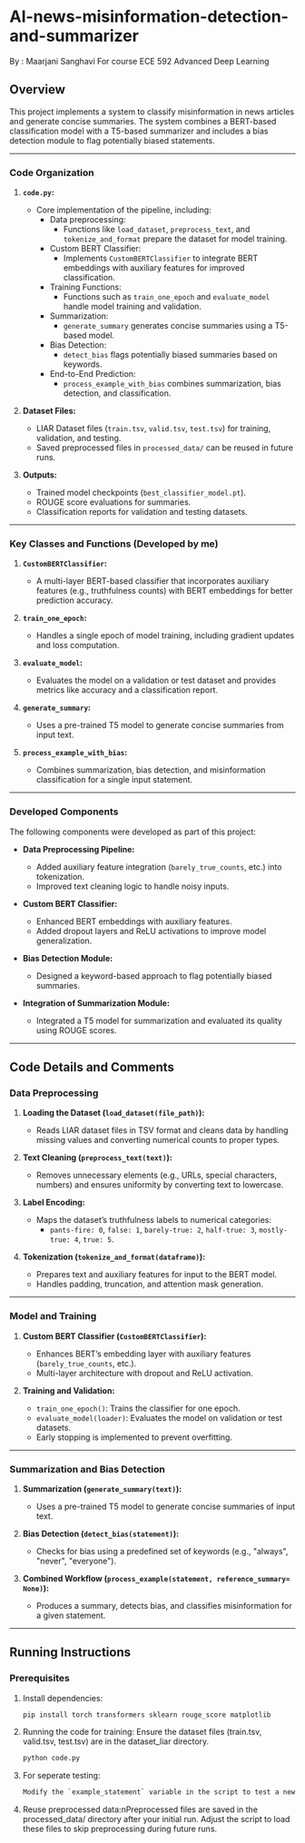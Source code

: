 # AI-news-misinformation-detection-and-summarizer

By : Maarjani Sanghavi 
For course ECE 592 Advanced Deep Learning

## Overview
This project implements a system to classify misinformation in news articles and generate concise summaries. The system combines a BERT-based classification model with a T5-based summarizer and includes a bias detection module to flag potentially biased statements.

---

### Code Organization
1. **`code.py`:**
   - Core implementation of the pipeline, including:
     - Data preprocessing:
       - Functions like `load_dataset`, `preprocess_text`, and `tokenize_and_format` prepare the dataset for model training.
     - Custom BERT Classifier:
       - Implements `CustomBERTClassifier` to integrate BERT embeddings with auxiliary features for improved classification.
     - Training Functions:
       - Functions such as `train_one_epoch` and `evaluate_model` handle model training and validation.
     - Summarization:
       - `generate_summary` generates concise summaries using a T5-based model.
     - Bias Detection:
       - `detect_bias` flags potentially biased summaries based on keywords.
     - End-to-End Prediction:
       - `process_example_with_bias` combines summarization, bias detection, and classification.

2. **Dataset Files:**
   - LIAR Dataset files (`train.tsv`, `valid.tsv`, `test.tsv`) for training, validation, and testing.
   - Saved preprocessed files in `processed_data/` can be reused in future runs.

3. **Outputs:**
   - Trained model checkpoints (`best_classifier_model.pt`).
   - ROUGE score evaluations for summaries.
   - Classification reports for validation and testing datasets.


---

### Key Classes and Functions (Developed by me)
1. **`CustomBERTClassifier`:**
   - A multi-layer BERT-based classifier that incorporates auxiliary features (e.g., truthfulness counts) with BERT embeddings for better prediction accuracy.

2. **`train_one_epoch`:**
   - Handles a single epoch of model training, including gradient updates and loss computation.

3. **`evaluate_model`:**
   - Evaluates the model on a validation or test dataset and provides metrics like accuracy and a classification report.

4. **`generate_summary`:**
   - Uses a pre-trained T5 model to generate concise summaries from input text.

5. **`process_example_with_bias`:**
   - Combines summarization, bias detection, and misinformation classification for a single input statement.

---

### Developed Components
The following components were developed as part of this project:
- **Data Preprocessing Pipeline:**
  - Added auxiliary feature integration (`barely_true_counts`, etc.) into tokenization.
  - Improved text cleaning logic to handle noisy inputs.

- **Custom BERT Classifier:**
  - Enhanced BERT embeddings with auxiliary features.
  - Added dropout layers and ReLU activations to improve model generalization.

- **Bias Detection Module:**
  - Designed a keyword-based approach to flag potentially biased summaries.

- **Integration of Summarization Module:**
  - Integrated a T5 model for summarization and evaluated its quality using ROUGE scores.

---
## Code Details and Comments

### Data Preprocessing
1. **Loading the Dataset (`load_dataset(file_path)`):**
   - Reads LIAR dataset files in TSV format and cleans data by handling missing values and converting numerical counts to proper types.

2. **Text Cleaning (`preprocess_text(text)`):**
   - Removes unnecessary elements (e.g., URLs, special characters, numbers) and ensures uniformity by converting text to lowercase.

3. **Label Encoding:**
   - Maps the dataset’s truthfulness labels to numerical categories:
     - `pants-fire: 0`, `false: 1`, `barely-true: 2`, `half-true: 3`, `mostly-true: 4`, `true: 5`.

4. **Tokenization (`tokenize_and_format(dataframe)`):**
   - Prepares text and auxiliary features for input to the BERT model.
   - Handles padding, truncation, and attention mask generation.

---

### Model and Training
1. **Custom BERT Classifier (`CustomBERTClassifier`):**
   - Enhances BERT’s embedding layer with auxiliary features (`barely_true_counts`, etc.).
   - Multi-layer architecture with dropout and ReLU activation.

2. **Training and Validation:**
   - `train_one_epoch()`: Trains the classifier for one epoch.
   - `evaluate_model(loader)`: Evaluates the model on validation or test datasets.
   - Early stopping is implemented to prevent overfitting.

---

### Summarization and Bias Detection
1. **Summarization (`generate_summary(text)`):**
   - Uses a pre-trained T5 model to generate concise summaries of input text.

2. **Bias Detection (`detect_bias(statement)`):**
   - Checks for bias using a predefined set of keywords (e.g., "always", "never", "everyone").

3. **Combined Workflow (`process_example(statement, reference_summary= None)`):**
   - Produces a summary, detects bias, and classifies misinformation for a given statement.

---

## Running Instructions

### Prerequisites
1. Install dependencies:
   ```bash
   pip install torch transformers sklearn rouge_score matplotlib
2. Running the code for training:
   Ensure the dataset files (train.tsv, valid.tsv, test.tsv) are in the dataset_liar directory.
   ```bash
   python code.py
4. For seperate testing:
   ```bash
   Modify the `example_statement` variable in the script to test a new input.
5. Reuse preprocessed data:nPreprocessed files are saved in the processed_data/ directory after your initial run. Adjust the script to load these files to skip preprocessing during future runs.

